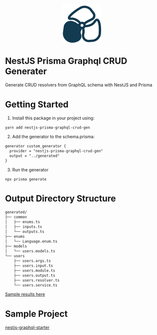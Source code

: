 <div align="center">
    <img src="./icon.png" alt="icon" height="128" width="128">
</div>

# NestJS Prisma Graphql CRUD Generater

Generate CRUD resolvers from GraphQL schema with NestJS and Prisma

# Getting Started

1. Install this package in your project using:

```shell
yarn add nestjs-prisma-graphql-crud-gen
```

2. Add the generator to the schema.prisma:

```
generator custom_generator {
  provider = "nestjs-prisma-graphql-crud-gen"
  output = "../generated"
}
```

3. Run the generator

```shell
npx prisma generate
```

# Output Directory Structure

```
generated/
├── common
│   ├── enums.ts
│   ├── inputs.ts
│   └── outputs.ts
├── enums
│   └── Language.enum.ts
├── models
│   └── users.models.ts
└── users
    ├── users.args.ts
    ├── users.input.ts
    ├── users.module.ts
    ├── users.output.ts
    ├── users.resolver.ts
    └── users.service.ts
```

<a href="https://github.com/mk668a/nestjs-prisma-graphql-crud-gen/tree/main/packages/usage/generated">Sample results here</a>

# Sample Project

<a href="https://github.com/mk668a/nestjs-graphql-starter">nestjs-graphql-starter</a>

